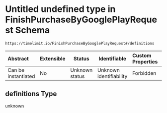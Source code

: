 # Untitled undefined type in FinishPurchaseByGooglePlayRequest Schema

```txt
https://timelimit.io/FinishPurchaseByGooglePlayRequest#/definitions
```




| Abstract            | Extensible | Status         | Identifiable            | Custom Properties | Additional Properties | Access Restrictions | Defined In                                                                                                              |
| :------------------ | ---------- | -------------- | ----------------------- | :---------------- | --------------------- | ------------------- | ----------------------------------------------------------------------------------------------------------------------- |
| Can be instantiated | No         | Unknown status | Unknown identifiability | Forbidden         | Allowed               | none                | [FinishPurchaseByGooglePlayRequest.schema.json\*](FinishPurchaseByGooglePlayRequest.schema.json "open original schema") |

## definitions Type

unknown
